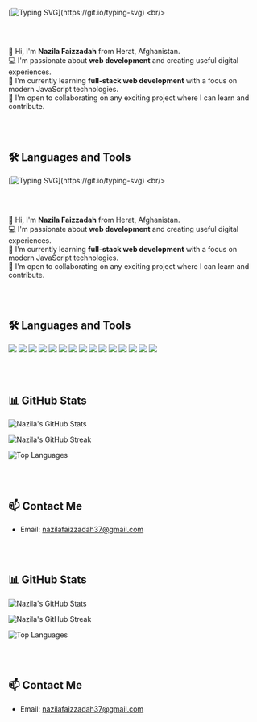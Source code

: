 [![Typing SVG](https://readme-typing-svg.demolab.com?font=Fira+Code&size=23&duration=3000&pause=717&center=true&vCenter=true&width=435&lines=Hello+%2C+there!+%F0%9F%91%8B;This+is+Nazila+Faizzadah+;%3C+Full-Stack+Web+developer+%2F%3E;Nice+to+meet+you+!)](https://git.io/typing-svg)
<br/>
##
<br/>


👋 Hi, I'm **Nazila Faizzadah** from Herat, Afghanistan.  
💻 I'm passionate about **web development** and creating useful digital experiences.  
🌱 I'm currently learning **full-stack web development** with a focus on modern JavaScript technologies.  
🤝 I'm open to collaborating on any exciting project where I can learn and contribute.

<br/><br/>

## 🛠️ Languages and Tools

[![Typing SVG](https://readme-typing-svg.demolab.com?font=Fira+Code&size=23&duration=3000&pause=717&center=true&vCenter=true&width=435&lines=Hello+%2C+there!+%F0%9F%91%8B;This+is+Nazila+Faizzadah+;%3C+Full-Stack+Web+developer+%2F%3E;Nice+to+meet+you+!)](https://git.io/typing-svg)
<br/>
##
<br/>


👋 Hi, I'm **Nazila Faizzadah** from Herat, Afghanistan.  
💻 I'm passionate about **web development** and creating useful digital experiences.  
🌱 I'm currently learning **full-stack web development** with a focus on modern JavaScript technologies.  
🤝 I'm open to collaborating on any exciting project where I can learn and contribute.

<br/><br/>

## 🛠️ Languages and Tools

<p align="left">
  <img src="https://img.shields.io/badge/HTML5-E34F26?style=for-the-badge&logo=html5&logoColor=white" />
  <img src="https://img.shields.io/badge/CSS3-1572B6?style=for-the-badge&logo=css3&logoColor=white" />
  <img src="https://img.shields.io/badge/JavaScript-F7DF1E?style=for-the-badge&logo=javascript&logoColor=black" />
  <img src="https://img.shields.io/badge/Bootstrap-563D7C?style=for-the-badge&logo=bootstrap&logoColor=white" />
  <img src="https://img.shields.io/badge/TailwindCSS-06B6D4?style=for-the-badge&logo=tailwind-css&logoColor=white" />
  <img src="https://img.shields.io/badge/React-20232A?style=for-the-badge&logo=react&logoColor=61DAFB" />
  <img src="https://img.shields.io/badge/Node.js-339933?style=for-the-badge&logo=nodedotjs&logoColor=white" />
  <img src="https://img.shields.io/badge/Express.js-000000?style=for-the-badge&logo=express&logoColor=white" />
  <img src="https://img.shields.io/badge/MongoDB-47A248?style=for-the-badge&logo=mongodb&logoColor=white" />
  <img src="https://img.shields.io/badge/PostgreSQL-316192?style=for-the-badge&logo=postgresql&logoColor=white" />
  <img src="https://img.shields.io/badge/Python-3776AB?style=for-the-badge&logo=python&logoColor=white" />
  <img src="https://img.shields.io/badge/PHP-777BB4?style=for-the-badge&logo=php&logoColor=white" />
  <img src="https://img.shields.io/badge/Java-007396?style=for-the-badge&logo=java&logoColor=white" />
  <img src="https://img.shields.io/badge/Git-F05032?style=for-the-badge&logo=git&logoColor=white" />
  <img src="https://img.shields.io/badge/GitHub-181717?style=for-the-badge&logo=github&logoColor=white" />
</p>
<br/><br/>

## 📊 GitHub Stats

<p>
  <img src="https://github-readme-stats.vercel.app/api?username=nazilaF2002&show_icons=true&theme=tokyonight" alt="Nazila's GitHub Stats" />
</p>

<p>
  <img src="https://github-readme-streak-stats.herokuapp.com?user=nazilaF2002&theme=tokyonight&date_format=M%20j%5B%2C%20Y%5D" alt="Nazila's GitHub Streak" />
</p>

<p>
  <img src="https://github-readme-stats.vercel.app/api/top-langs/?username=nazilaF2002&layout=compact&theme=tokyonight" alt="Top Languages" />
</p>



<br/><br/>

## 📫 Contact Me

- Email: [nazilafaizzadah37@gmail.com](mailto:nazilafaizzadah37@gmail.com)




<!--

**nazilaF2002/nazilaF2002** is a ✨ _special_ ✨ repository because its `README.md` (this file) appears on your GitHub profile.

Here are some ideas to get you started:

- 🔭 I’m currently working on ...
- 🌱 I’m currently learning ...
- 👯 I’m looking to collaborate on ...
- 🤔 I’m looking for help with ...
- 💬 Ask me about ...
- 📫 How to reach me: ...
- 😄 Pronouns: ...
- ⚡ Fun fact: ...

## 🧠 My GitHub Activity

![GitHub Activity Graph](https://github-profile-summary-cards.vercel.app/api/cards/profile-details?username=naziFaizzy&theme=github_dark)

![GitHub Stats](https://github-profile-summary-cards.vercel.app/api/cards/stats?username=naziFaizzy&theme=github_dark)

![Top Langs](https://github-profile-summary-cards.vercel.app/api/cards/most-commit-language?username=naziFaizzy&theme=github_dark)

![Productive Time](https://github-profile-summary-cards.vercel.app/api/cards/productive-time?username=naziFaizzy&theme=github_dark)
[![GitHub profile summary](https://github-profile-summary-cards.vercel.app/api/cards/productive-time?username=USERNAME&theme=github_dark)](https://github.com/USERNAME)

-->

<br/><br/>

## 📊 GitHub Stats

<p>
  <img src="https://github-readme-stats.vercel.app/api?username=nazilaF2002&show_icons=true&theme=tokyonight" alt="Nazila's GitHub Stats" />
</p>

<p>
  <img src="https://github-readme-streak-stats.herokuapp.com?user=nazilaF2002&theme=tokyonight&date_format=M%20j%5B%2C%20Y%5D" alt="Nazila's GitHub Streak" />
</p>

<p>
  <img src="https://github-readme-stats.vercel.app/api/top-langs/?username=nazilaF2002&layout=compact&theme=tokyonight" alt="Top Languages" />
</p>



<br/><br/>

## 📫 Contact Me

- Email: [nazilafaizzadah37@gmail.com](mailto:nazilafaizzadah37@gmail.com)




<!--

**nazilaF2002/nazilaF2002** is a ✨ _special_ ✨ repository because its `README.md` (this file) appears on your GitHub profile.

Here are some ideas to get you started:

- 🔭 I’m currently working on ...
- 🌱 I’m currently learning ...
- 👯 I’m looking to collaborate on ...
- 🤔 I’m looking for help with ...
- 💬 Ask me about ...
- 📫 How to reach me: ...
- 😄 Pronouns: ...
- ⚡ Fun fact: ...

## 🧠 My GitHub Activity

![GitHub Activity Graph](https://github-profile-summary-cards.vercel.app/api/cards/profile-details?username=naziFaizzy&theme=github_dark)

![GitHub Stats](https://github-profile-summary-cards.vercel.app/api/cards/stats?username=naziFaizzy&theme=github_dark)

![Top Langs](https://github-profile-summary-cards.vercel.app/api/cards/most-commit-language?username=naziFaizzy&theme=github_dark)

![Productive Time](https://github-profile-summary-cards.vercel.app/api/cards/productive-time?username=naziFaizzy&theme=github_dark)
[![GitHub profile summary](https://github-profile-summary-cards.vercel.app/api/cards/productive-time?username=USERNAME&theme=github_dark)](https://github.com/USERNAME)

-->
